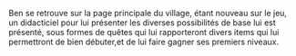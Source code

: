 Ben se retrouve sur la page principale du village, étant nouveau sur le jeu, un didacticiel pour lui présenter les diverses possibilités de base lui est présenté, sous formes de quêtes qui lui rapporteront divers items qui lui permettront de bien débuter,et de lui faire gagner ses premiers niveaux.